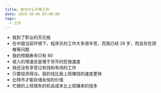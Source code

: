 ```yaml
---
title: 我为什么不再工作
date: 2024-10-06 03:00:00
tags:
  - 工作
---
```


- 我到了职业的天花板
- 在中国当前环境下，程序员的工作大多很辛苦，而我已经 28 岁，而且存在颈椎等问题
- 我的预期寿命只有 60
- 收入的增速总是慢于货币的贬值速度
- 我还没有享受过有钱和有闲的工作
- 只要投资得当，我的钱比我上班赚钱的速度更快
- 比特币才能存储永恒的价值
- 忙碌的上班错失的机会成本比上班赚来的钱多

<!-- more -->
